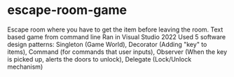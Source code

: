 # escape-room-game
Escape room where you have to get the item before leaving the room. Text based game from command line 
Ran in Visual Studio 2022 
Used 5 software design patterns: Singleton (Game World), Decorator (Adding "key" to items), Command (for commands that user inputs), Observer (When the key is picked up, alerts the doors to unlock), Delegate (Lock/Unlock mechanism)
